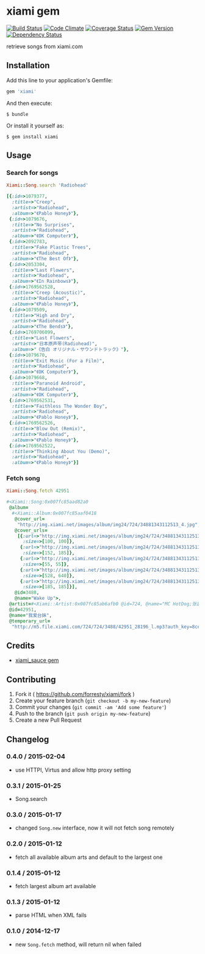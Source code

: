 # xiami gem

[![Build Status](https://travis-ci.org/forresty/xiami.svg)](https://travis-ci.org/forresty/xiami)
[![Code Climate](https://codeclimate.com/github/forresty/xiami/badges/gpa.svg)](https://codeclimate.com/github/forresty/xiami)
[![Coverage Status](https://coveralls.io/repos/forresty/xiami/badge.png)](https://coveralls.io/r/forresty/xiami)
[![Gem Version](https://badge.fury.io/rb/xiami.svg)](http://badge.fury.io/rb/xiami)
[![Dependency Status](https://www.versioneye.com/user/projects/5471d5e19dcf6df5ea000ee9/badge.svg?style=flat)](https://www.versioneye.com/user/projects/5471d5e19dcf6df5ea000ee9)

retrieve songs from xiami.com

## Installation

Add this line to your application's Gemfile:

```ruby
gem 'xiami'
```

And then execute:

    $ bundle

Or install it yourself as:

    $ gem install xiami


## Usage

### Search for songs

```ruby
Xiami::Song.search 'Radiohead'

[{:id=>1079377,
  :title=>"Creep",
  :artist=>"Radiohead",
  :album=>"《Pablo Honey》"},
 {:id=>1079676,
  :title=>"No Surprises",
  :artist=>"Radiohead",
  :album=>"《OK Computer》"},
 {:id=>2092783,
  :title=>"Fake Plastic Trees",
  :artist=>"Radiohead",
  :album=>"《The Best Of》"},
 {:id=>2053304,
  :title=>"Last Flowers",
  :artist=>"Radiohead",
  :album=>"《In Rainbows》"},
 {:id=>1769562528,
  :title=>"Creep (Acoustic)",
  :artist=>"Radiohead",
  :album=>"《Pablo Honey》"},
 {:id=>1079509,
  :title=>"High and Dry",
  :artist=>"Radiohead",
  :album=>"《The Bends》"},
 {:id=>1769706099,
  :title=>"Last Flowers",
  :artist=>"日本原声带(Radiohead)",
  :album=>"《告白 オリジナル・サウンドトラック》"},
 {:id=>1079670,
  :title=>"Exit Music (For a Film)",
  :artist=>"Radiohead",
  :album=>"《OK Computer》"},
 {:id=>1079668,
  :title=>"Paranoid Android",
  :artist=>"Radiohead",
  :album=>"《OK Computer》"},
 {:id=>1769562531,
  :title=>"Faithless The Wonder Boy",
  :artist=>"Radiohead",
  :album=>"《Pablo Honey》"},
 {:id=>1769562526,
  :title=>"Blow Out (Remix)",
  :artist=>"Radiohead",
  :album=>"《Pablo Honey》"},
 {:id=>1769562522,
  :title=>"Thinking About You (Demo)",
  :artist=>"Radiohead",
  :album=>"《Pablo Honey》"}]
```

### Fetch song

```ruby
Xiami::Song.fetch 42951

#<Xiami::Song:0x007fc85aad82a0
 @album=
  #<Xiami::Album:0x007fc85aaf0418
   @cover_url=
    "http://img.xiami.net/images/album/img24/724/34881343112513_4.jpg",
   @cover_urls=
    [{:url=>"http://img.xiami.net/images/album/img24/724/34881343112513_1.jpg",
      :size=>[100, 100]},
     {:url=>"http://img.xiami.net/images/album/img24/724/34881343112513_2.jpg",
      :size=>[152, 185]},
     {:url=>"http://img.xiami.net/images/album/img24/724/34881343112513_3.jpg",
      :size=>[55, 55]},
     {:url=>"http://img.xiami.net/images/album/img24/724/34881343112513_4.jpg",
      :size=>[528, 640]},
     {:url=>"http://img.xiami.net/images/album/img24/724/34881343112513_5.jpg",
      :size=>[185, 185]}],
   @id=3488,
   @name="Wake Up">,
 @artist=#<Xiami::Artist:0x007fc85ab6afb0 @id=724, @name="MC HotDog;张震岳">,
 @id=42951,
 @name="我爱台妹",
 @temporary_url=
  "http://m5.file.xiami.com/724/724/3488/42951_28196_l.mp3?auth_key=8ce0466ab660aa7d2f35d914f8cdfc67-1421193600-0-null">
```

## Credits

- [xiami_sauce gem](https://github.com/ranmocy/xiami_sauce)

## Contributing

1. Fork it ( https://github.com/forresty/xiami/fork )
2. Create your feature branch (`git checkout -b my-new-feature`)
3. Commit your changes (`git commit -am 'Add some feature'`)
4. Push to the branch (`git push origin my-new-feature`)
5. Create a new Pull Request

## Changelog

### 0.4.0 / 2015-02-04

- use HTTPI, Virtus and allow http proxy setting

### 0.3.1 / 2015-01-25

- Song.search

### 0.3.0 / 2015-01-17

- changed `Song.new` interface, now it will not fetch song remotely

### 0.2.0 / 2015-01-12

- fetch all available album arts and default to the largest one

### 0.1.4 / 2015-01-12

- fetch largest album art available

### 0.1.3 / 2015-01-12

- parse HTML when XML fails

### 0.1.0 / 2014-12-17

- new `Song.fetch` method, will return nil when failed
